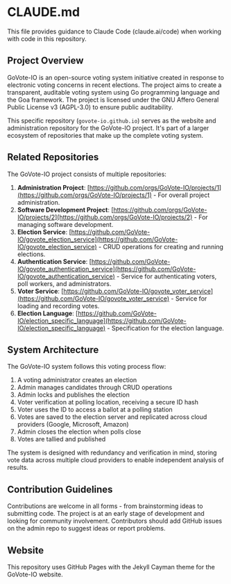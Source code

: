 # CLAUDE.md

This file provides guidance to Claude Code (claude.ai/code) when working with code in this repository.

## Project Overview

GoVote-IO is an open-source voting system initiative created in response to electronic voting concerns in recent elections. The project aims to create a transparent, auditable voting system using Go programming language and the Goa framework. The project is licensed under the GNU Affero General Public License v3 (AGPL-3.0) to ensure public auditability.

This specific repository (`govote-io.github.io`) serves as the website and administration repository for the GoVote-IO project. It's part of a larger ecosystem of repositories that make up the complete voting system.

## Related Repositories

The GoVote-IO project consists of multiple repositories:

1. **Administration Project**: [https://github.com/orgs/GoVote-IO/projects/1](https://github.com/orgs/GoVote-IO/projects/1) - For overall project administration.
2. **Software Development Project**: [https://github.com/orgs/GoVote-IO/projects/2](https://github.com/orgs/GoVote-IO/projects/2) - For managing software development.
3. **Election Service**: [https://github.com/GoVote-IO/govote_election_service](https://github.com/GoVote-IO/govote_election_service) - CRUD operations for creating and running elections.
4. **Authentication Service**: [https://github.com/GoVote-IO/govote_authentication_service](https://github.com/GoVote-IO/govote_authentication_service) - Service for authenticating voters, poll workers, and administrators.
5. **Voter Service**: [https://github.com/GoVote-IO/govote_voter_service](https://github.com/GoVote-IO/govote_voter_service) - Service for loading and recording votes.
6. **Election Language**: [https://github.com/GoVote-IO/election_specific_language](https://github.com/GoVote-IO/election_specific_language) - Specification for the election language.

## System Architecture

The GoVote-IO system follows this voting process flow:

1. A voting administrator creates an election
2. Admin manages candidates through CRUD operations
3. Admin locks and publishes the election
4. Voter verification at polling location, receiving a secure ID hash
5. Voter uses the ID to access a ballot at a polling station
6. Votes are saved to the election server and replicated across cloud providers (Google, Microsoft, Amazon)
7. Admin closes the election when polls close
8. Votes are tallied and published

The system is designed with redundancy and verification in mind, storing vote data across multiple cloud providers to enable independent analysis of results.

## Contribution Guidelines

Contributions are welcome in all forms - from brainstorming ideas to submitting code. The project is at an early stage of development and looking for community involvement. Contributors should add GitHub issues on the admin repo to suggest ideas or report problems.

## Website

This repository uses GitHub Pages with the Jekyll Cayman theme for the GoVote-IO website.